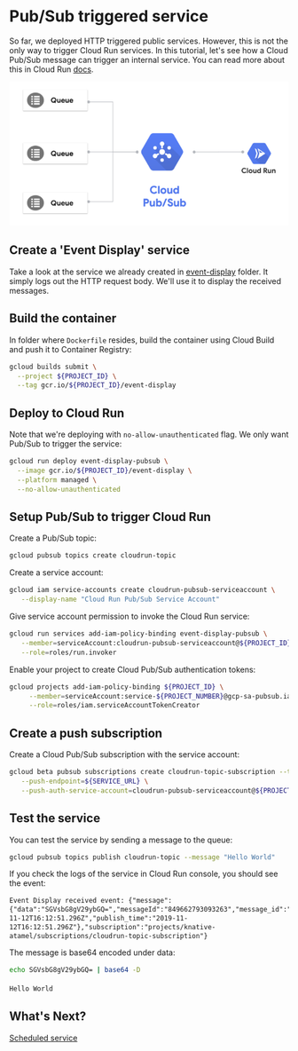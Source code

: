 # Pub/Sub triggered service

So far, we deployed HTTP triggered public services. However, this is not the only way to trigger Cloud Run services. In this tutorial, let's see how a Cloud Pub/Sub message can trigger an internal service. You can read more about this in Cloud Run [docs](https://cloud.google.com/run/docs/events/pubsub-push).

![Cloud Run Console](./images/cloud-run-pubsub.png)

## Create a 'Event Display' service

Take a look at the service we already created in [event-display](../event-display) folder. It simply logs out the HTTP request body. We'll use it to display the received messages.

## Build the container

In folder where `Dockerfile` resides, build the container using Cloud Build and push it to Container Registry:

```bash
gcloud builds submit \
  --project ${PROJECT_ID} \
  --tag gcr.io/${PROJECT_ID}/event-display
```

## Deploy to Cloud Run

Note that we're deploying with `no-allow-unauthenticated` flag. We only want Pub/Sub to trigger the service:

```bash
gcloud run deploy event-display-pubsub \
  --image gcr.io/${PROJECT_ID}/event-display \
  --platform managed \
  --no-allow-unauthenticated
```

## Setup Pub/Sub to trigger Cloud Run

Create a Pub/Sub topic:

```bash
gcloud pubsub topics create cloudrun-topic
```

Create a service account:

```bash
gcloud iam service-accounts create cloudrun-pubsub-serviceaccount \
   --display-name "Cloud Run Pub/Sub Service Account"
```

Give service account permission to invoke the Cloud Run service:

```bash
gcloud run services add-iam-policy-binding event-display-pubsub \
   --member=serviceAccount:cloudrun-pubsub-serviceaccount@${PROJECT_ID}.iam.gserviceaccount.com \
   --role=roles/run.invoker
```

Enable your project to create Cloud Pub/Sub authentication tokens:

```bash
gcloud projects add-iam-policy-binding ${PROJECT_ID} \
     --member=serviceAccount:service-${PROJECT_NUMBER}@gcp-sa-pubsub.iam.gserviceaccount.com \
     --role=roles/iam.serviceAccountTokenCreator
```

## Create a push subscription

Create a Cloud Pub/Sub subscription with the service account:

```bash
gcloud beta pubsub subscriptions create cloudrun-topic-subscription --topic cloudrun-topic \
   --push-endpoint=${SERVICE_URL} \
   --push-auth-service-account=cloudrun-pubsub-serviceaccount@${PROJECT_ID}.iam.gserviceaccount.com
```

## Test the service

You can test the service by sending a message to the queue: 

```bash
gcloud pubsub topics publish cloudrun-topic --message "Hello World"
```

If you check the logs of the service in Cloud Run console, you should see the event:

```
Event Display received event: {"message":{"data":"SGVsbG8gV29ybGQ=","messageId":"849662793093263","message_id":"849662793093263","publishTime":"2019-11-12T16:12:51.296Z","publish_time":"2019-11-12T16:12:51.296Z"},"subscription":"projects/knative-atamel/subscriptions/cloudrun-topic-subscription"}
```

The message is base64 encoded under data:

```bash
echo SGVsbG8gV29ybGQ= | base64 -D

Hello World
```

## What's Next?

[Scheduled service](scheduled.md)
